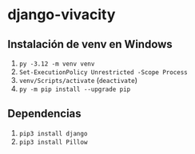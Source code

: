 # django-vivacity

## Instalación de venv en Windows

1. `py -3.12 -m venv venv`
2. `Set-ExecutionPolicy Unrestricted -Scope Process`
3. `venv/Scripts/activate` (`deactivate`)
4. `py -m pip install --upgrade pip`

## Dependencias

1. `pip3 install django`
1. `pip3 install Pillow`
